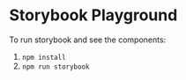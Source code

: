 # Storybook Playground

To run storybook and see the components:

1. `npm install`
2. `npm run storybook`
